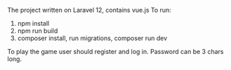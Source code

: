 The project written on Laravel 12, contains vue.js 
To run:
  1) npm install
  2) npm run build
  3) composer install, run migrations, composer run dev

To play the game user should register and log in. Password can be 3 chars long.
